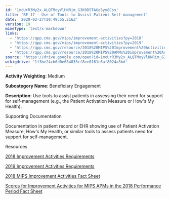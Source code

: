 ```yaml
---
id: '1mcUrR3My2x_ALQTMoyVlHNRim_G3K0D5TAGe5yy8Css'
title: 'BE 17 - Use of Tools to Assist Patient Self-management'
date: '2020-02-27T20:49:55.216Z'
version: 19
mimeType: 'text/x-markdown'
links:
  - 'https://qpp.cms.gov/mips/improvement-activities?py=2018'
  - 'https://qpp.cms.gov/mips/improvement-activities?py=2019'
  - 'https://qpp.cms.gov/resource/2018%20MIPS%20Improvement%20Activities%20Fact%20Sheet'
  - 'https://qpp.cms.gov/resource/2018%20MIPS%20APMs%20improvement%20Activities%20scores%20fact%20sheet'
source: 'https://drive.google.com/open?id=1mcUrR3My2x_ALQTMoyVlHNRim_G3K0D5TAGe5yy8Css'
wikigdrive: '1f3be24cb6d0e684833cf8ee6161c6af8024a3bd'
---
```

**Activity Weighting**: Medium

**Subcategory Name**: Beneficiary Engagement

**Description**: Use tools to assist patients in assessing their need for support for self-management (e.g., the Patient Activation Measure or How's My Health).

Supporting Documentation

Documentation in patient record or EHR showing use of Patient Activation Measure, How's My Health, or similar tools to assess patients need for support for self-management.

Resources

[2018 Improvement Activities Requirements](https://qpp.cms.gov/mips/improvement-activities?py=2018)

[2019 Improvement Activities Requirements](https://qpp.cms.gov/mips/improvement-activities?py=2019)

[2018 MIPS Improvement Activities Fact Sheet](https://qpp.cms.gov/resource/2018%20MIPS%20Improvement%20Activities%20Fact%20Sheet)

[Scores for Improvement Activities for MIPS APMs in the 2018 Performance Period Fact Sheet](https://qpp.cms.gov/resource/2018%20MIPS%20APMs%20improvement%20Activities%20scores%20fact%20sheet)
